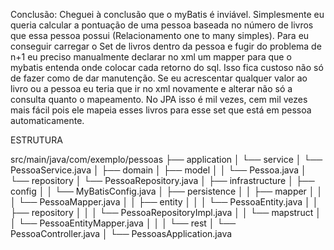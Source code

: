 Conclusão: Cheguei à conclusão que o myBatis é inviável. Simplesmente eu queria calcular a pontuação de uma pessoa baseada no número de livros que essa pessoa possui (Relacionamento one to many simples). Para eu conseguir carregar o Set de livros dentro da pessoa e fugir do problema de n+1 eu preciso manualmente
declarar no xml um mapper para que o mybatis entenda onde colocar cada retorno do sql. Isso fica custoso não só de fazer como de dar manutenção. Se eu acrescentar qualquer valor ao livro ou a pessoa eu teria que ir no xml novamente e alterar não só a consulta quanto o mapeamento. No JPA isso é mil vezes, cem mil vezes mais fácil pois ele mapeia esses livros para esse set que está em pessoa automaticamente.

ESTRUTURA

src/main/java/com/exemplo/pessoas
    ├── application
    │    └── service
    │         └── PessoaService.java
    │
    ├── domain
    │    ├── model
    │    │    └── Pessoa.java
    │    └── repository
    │         └── PessoaRepository.java
    │
    ├── infrastructure
    │    ├── config
    │    │    └── MyBatisConfig.java
    │    ├── persistence
    │    │    ├── mapper
    │    │    │    └── PessoaMapper.java
    │    │    ├── entity
    │    │    │    └── PessoaEntity.java
    │    │    ├── repository
    │    │    │    └── PessoaRepositoryImpl.java
    │    │    └── mapstruct
    │    │         └── PessoaEntityMapper.java
    │    │
    │    └── rest
    │         └── PessoaController.java
    │
    └── PessoasApplication.java
